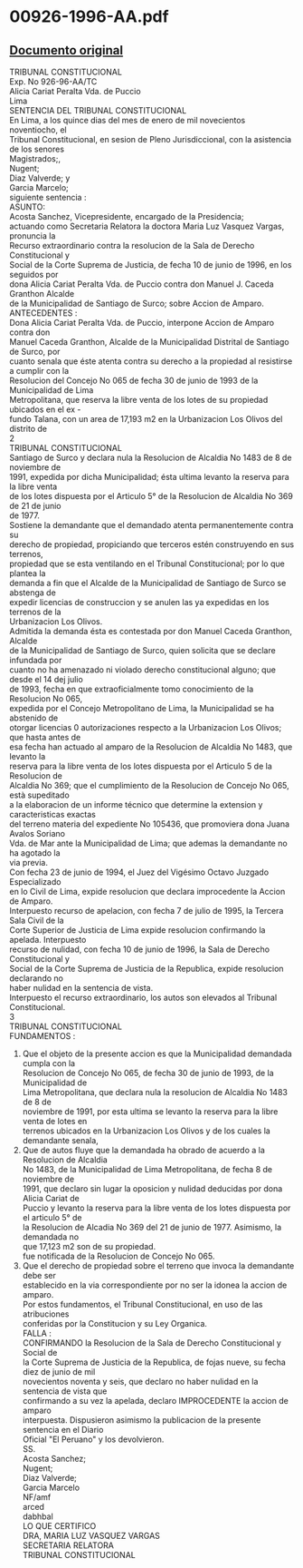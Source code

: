 
00926-1996-AA.pdf
=================
  
[Documento original](https://tc.gob.pe/jurisprudencia/1998/00926-1996-AA.pdf)  
---  
TRIBUNAL CONSTITUCIONAL  
Exp. No 926-96-AA/TC  
Alicia Cariat Peralta Vda. de Puccio  
Lima  
SENTENCIA DEL TRIBUNAL CONSTITUCIONAL  
En Lima, a los quince dias del mes de enero de mil novecientos noventiocho, el  
Tribunal Constitucional, en sesion de Pleno Jurisdiccional, con la asistencia de los senores  
Magistrados;,  
Nugent;  
Diaz Valverde; y  
Garcia Marcelo;  
siguiente sentencia :  
ASUNTO:  
Acosta Sanchez, Vicepresidente, encargado de la Presidencia;  
actuando como Secretaria Relatora la doctora Maria Luz Vasquez Vargas, pronuncia la  
Recurso extraordinario contra la resolucion de la Sala de Derecho Constitucional y  
Social de la Corte Suprema de Justicia, de fecha 10 de junio de 1996, en los seguidos por  
dona Alicia Cariat Peralta Vda. de Puccio contra don Manuel J. Caceda Granthon Alcalde  
de la Municipalidad de Santiago de Surco; sobre Accion de Amparo.  
ANTECEDENTES :  
Dona Alicia Cariat Peralta Vda. de Puccio, interpone Accion de Amparo contra don  
Manuel Caceda Granthon, Alcalde de la Municipalidad Distrital de Santiago de Surco, por  
cuanto senala que éste atenta contra su derecho a la propiedad al resistirse a cumplir con la  
Resolucion del Concejo No 065 de fecha 30 de junio de 1993 de la Municipalidad de Lima  
Metropolitana, que reserva la libre venta de los lotes de su propiedad ubicados en el ex -  
fundo Talana, con un area de 17,193 m2 en la Urbanizacion Los Olivos del distrito de  
2  
TRIBUNAL CONSTITUCIONAL  
Santiago de Surco y declara nula la Resolucion de Alcaldia No 1483 de 8 de noviembre de  
1991, expedida por dicha Municipalidad; ésta ultima levanto la reserva para la libre venta  
de los lotes dispuesta por el Articulo 5° de la Resolucion de Alcaldia No 369 de 21 de junio  
de 1977.  
Sostiene la demandante que el demandado atenta permanentemente contra su  
derecho de propiedad, propiciando que terceros estén construyendo en sus terrenos,  
propiedad que se esta ventilando en el Tribunal Constitucional; por lo que plantea la  
demanda a fin que el Alcalde de la Municipalidad de Santiago de Surco se abstenga de  
expedir licencias de construccion y se anulen las ya expedidas en los terrenos de la  
Urbanizacion Los Olivos.  
Admitida la demanda ésta es contestada por don Manuel Caceda Granthon, Alcalde  
de la Municipalidad de Santiago de Surco, quien solicita que se declare infundada por  
cuanto no ha amenazado ni violado derecho constitucional alguno; que desde el 14 dej julio  
de 1993, fecha en que extraoficialmente tomo conocimiento de la Resolucion No 065,  
expedida por el Concejo Metropolitano de Lima, la Municipalidad se ha abstenido de  
otorgar licencias 0 autorizaciones respecto a la Urbanizacion Los Olivos; que hasta antes de  
esa fecha han actuado al amparo de la Resolucion de Alcaldia No 1483, que levanto la  
reserva para la libre venta de los lotes dispuesta por el Articulo 5 de la Resolucion de  
Alcaldia No 369; que el cumplimiento de la Resolucion de Concejo No 065, està supeditado  
a la elaboracion de un informe técnico que determine la extension y caracteristicas exactas  
del terreno materia del expediente No 105436, que promoviera dona Juana Avalos Soriano  
Vda. de Mar ante la Municipalidad de Lima; que ademas la demandante no ha agotado la  
via previa.  
Con fecha 23 de junio de 1994, el Juez del Vigésimo Octavo Juzgado Especializado  
en lo Civil de Lima, expide resolucion que declara improcedente la Accion de Amparo.  
Interpuesto recurso de apelacion, con fecha 7 de julio de 1995, la Tercera Sala Civil de la  
Corte Superior de Justicia de Lima expide resolucion confirmando la apelada. Interpuesto  
recurso de nulidad, con fecha 10 de junio de 1996, la Sala de Derecho Constitucional y  
Social de la Corte Suprema de Justicia de la Republica, expide resolucion declarando no  
haber nulidad en la sentencia de vista.  
Interpuesto el recurso extraordinario, los autos son elevados al Tribunal  
Constitucional.  
3  
TRIBUNAL CONSTITUCIONAL  
FUNDAMENTOS :  
1. Que el objeto de la presente accion es que la Municipalidad demandada cumpla con la  
Resolucion de Concejo No 065, de fecha 30 de junio de 1993, de la Municipalidad de  
Lima Metropolitana, que declara nula la resolucion de Alcaldia No 1483 de 8 de  
noviembre de 1991, por esta ultima se levanto la reserva para la libre venta de lotes en  
terrenos ubicados en la Urbanizacion Los Olivos y de los cuales la demandante senala,  
2. Que de autos fluye que la demandada ha obrado de acuerdo a la Resolucion de Alcaldia  
No 1483, de la Municipalidad de Lima Metropolitana, de fecha 8 de noviembre de  
1991, que declaro sin lugar la oposicion y nulidad deducidas por dona Alicia Cariat de  
Puccio y levanto la reserva para la libre venta de los lotes dispuesta por el articulo 5° de  
la Resolucion de Alcadia No 369 del 21 de junio de 1977. Asimismo, la demandada no  
que 17,123 m2 son de su propiedad.  
fue notificada de la Resolucion de Concejo No 065.  
3. Que el derecho de propiedad sobre el terreno que invoca la demandante debe ser  
establecido en la via correspondiente por no ser la idonea la accion de amparo.  
Por estos fundamentos, el Tribunal Constitucional, en uso de las atribuciones  
conferidas por la Constitucion y su Ley Organica.  
FALLA :  
CONFIRMANDO la Resolucion de la Sala de Derecho Constitucional y Social de  
la Corte Suprema de Justicia de la Republica, de fojas nueve, su fecha diez de junio de mil  
novecientos noventa y seis, que declaro no haber nulidad en la sentencia de vista que  
confirmando a su vez la apelada, declaro IMPROCEDENTE la accion de amparo  
interpuesta. Dispusieron asimismo la publicacion de la presente sentencia en el Diario  
Oficial "El Peruano" y los devolvieron.  
SS.  
Acosta Sanchez;  
Nugent;  
Diaz Valverde;  
Garcia Marcelo  
NF/amf  
arced  
dabhbal  
LO QUE CERTIFICO  
DRA, MARIA LUZ VASQUEZ VARGAS  
SECRETARIA RELATORA  
TRIBUNAL CONSTITUCIONAL